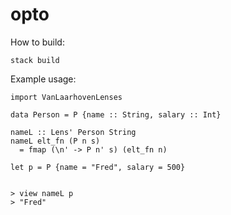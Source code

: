# opto

How to build:

```
stack build
```

Example usage:

```
import VanLaarhovenLenses

data Person = P {name :: String, salary :: Int}

nameL :: Lens' Person String
nameL elt_fn (P n s)
  = fmap (\n' -> P n' s) (elt_fn n)

let p = P {name = "Fred", salary = 500}


> view nameL p
> "Fred"
```
